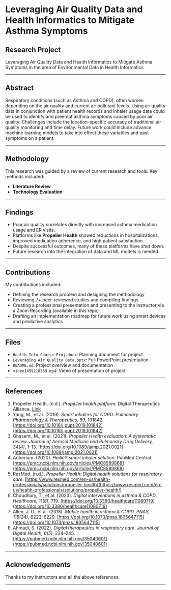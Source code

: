# Leveraging Air Quality Data and Health Informatics to Mitigate Asthma Symptoms

## Research Project

Leveraging Air Quality Data and Health Informatics to Mitigate Asthma Symptoms in the area of Environmental Data in Health Informatics 

---

## Abstract

Respiratory conditions (such as Asthma and COPD), often worsen depending on the air quality and current air pollutant levels. Using air quality data in conjunction with patient health records and inhaler usage data could be used to identify and preempt asthma symptoms caused by poor air quality. Challenges include the location-specific accuracy of traditional air quality monitoring and time delay. Future work could include advance machine learning models to take into effect these variables and past symptoms on a patient. 

---

## Methodology

This research was guided by a review of current research and tools. Key methods included:

- **Literature Review**
- **Technology Evaluation**

---

## Findings

- Poor air quality correlates directly with increased asthma medication usage and ER visits.
- Platforms like **Propeller Health** showed reductions in hospitalizations, improved medication adherence, and high patient satisfaction.
- Despite successful outcomes, many of these platforms have shut down.
- Future research into the integration of data and ML models is needed. 

---

## Contributions

 My contributions included:

- Defining the research problem and designing the methodology
- Reviewing 7+ peer-reviewed studies and compiling findings
- Creating a professional presentation and presenting to the instructor via a Zoom Recording (available in this repo)
- Drafting an implementation roadmap for future work using smart devices and predictive analytics

---

## Files

- `Health_Info_Course_Proj.docx`: Planning document for project
- `Leveraging Air Quality Data.pptx`: Full PowerPoint presentation
- `README.md`: Project overview and documentation
- `video1459218589.mp4`: Video of presentation of project

---

## References

1. Propeller Health. (n.d.). *Propeller health platform*. Digital Therapeutics Alliance. [Link](https://dtxalliance.org/products/propeller/)
2. Yang, M., et al. (2019). *Smart inhalers for COPD*. *Pulmonary Pharmacology & Therapeutics, 59*, 101842. [https://doi.org/10.1016/j.pupt.2019.101842](https://doi.org/10.1016/j.pupt.2019.101842)
3. Ghasemi, M., et al. (2021). *Propeller Health evaluation: A systematic review*. *Journal of Aerosol Medicine and Pulmonary Drug Delivery, 34(4)*, 1–13. [https://doi.org/10.1089/jamp.2021.0021](https://doi.org/10.1089/jamp.2021.0021)
4. Adherium. (2020). *Hailie® smart inhaler solution*. PubMed Central. [https://pmc.ncbi.nlm.nih.gov/articles/PMC8589868](https://pmc.ncbi.nlm.nih.gov/articles/PMC8589868)
5. ResMed. (n.d.). *Propeller Health: Digital health solutions for respiratory care*. [https://www.resmed.com/en-us/health-professionals/solutions/propeller-health](https://www.resmed.com/en-us/health-professionals/solutions/propeller-health/)
6. Choudhury, T., et al. (2023). *Digital interventions in asthma & COPD*. *Healthcare, 11(8)*, 719. [https://doi.org/10.3390/healthcare11080719](https://doi.org/10.3390/healthcare11080719)
7. Allen, J. D., et al. (2018). *Mobile health in asthma & COPD*. *PNAS, 115(24)*, 6223–6229. [https://doi.org/10.1073/pnas.1805647115](https://doi.org/10.1073/pnas.1805647115)
8. Ahmadi, S. (2022). *Digital therapeutics in respiratory care*. *Journal of Digital Health, 6(5)*, 234–245. [https://pubmed.ncbi.nlm.nih.gov/35040601](https://pubmed.ncbi.nlm.nih.gov/35040601)

---

## Acknowledgements

Thanks to my instructors and all the above references. 

---

